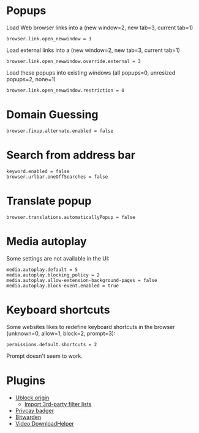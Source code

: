 # Popups

Load Web browser links into a (new window=2, new tab=3, current tab=1)
```
browser.link.open_newwindow = 3
```
Load external links into a (new window=2, new tab=3, current tab=1)
```
browser.link.open_newwindow.override.external = 3
```
Load these popups into existing windows (all popups=0, unresized popups=2, none=1)
```
browser.link.open_newwindow.restriction = 0
```

# Domain Guessing

```
browser.fixup.alternate.enabled = false
```

# Search from address bar

```
keyword.enabled = false
browser.urlbar.oneOffSearches = false
```

# Translate popup

```
browser.translations.automaticallyPopup = false
```

# Media autoplay

Some settings are not available in the UI:
```
media.autoplay.default = 5
media.autoplay.blocking_policy = 2
media.autoplay.allow-extension-background-pages = false
media.autoplay.block-event.enabled = true
```

# Keyboard shortcuts

Some websites likes to redefine keyboard shortcuts in the browser (unknown=0, allow=1, block=2, prompt=3):
```
permissions.default.shortcuts = 2
```
Prompt doesn't seem to work.

# Plugins

- [Ublock origin](https://addons.mozilla.org/en-US/firefox/addon/ublock-origin/)
   - [Import 3rd-party filter lists](https://github.com/gorhill/uBlock/wiki/Filter-lists-from-around-the-web#import-3rd-party-filter-lists)
- [Privcay badger](https://addons.mozilla.org/en-US/firefox/addon/privacy-badger17/)
- [Bitwarden](https://addons.mozilla.org/en-US/firefox/addon/bitwarden-password-manager/)
- [Video DownloadHelper](https://addons.mozilla.org/en-US/firefox/addon/video-downloadhelper/)
